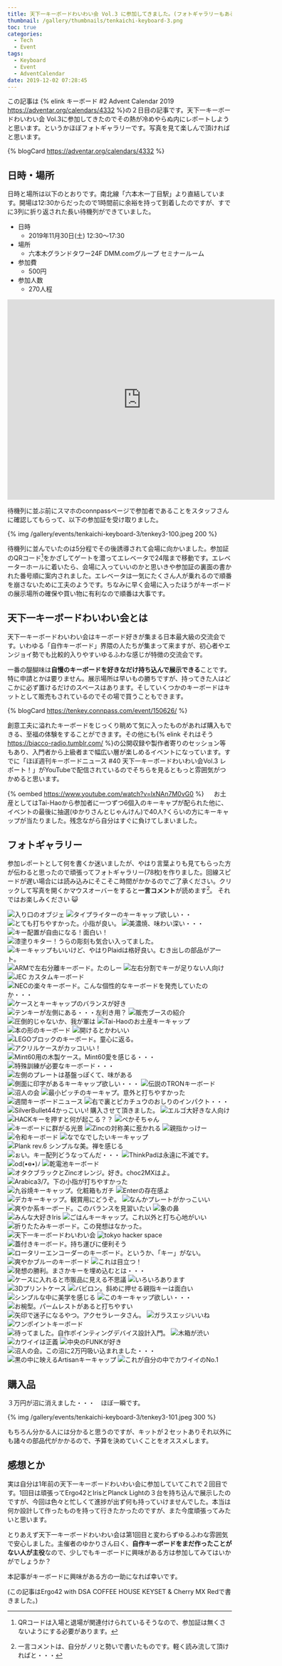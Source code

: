 ```yaml
---
title: 天下一キーボードわいわい会 Vol.3 に参加してきました。(フォトギャラリーもあるよ)
thumbnail: /gallery/thumbnails/tenkaichi-keyboard-3.png
toc: true
categories:
  - Tech
  - Event
tags:
  - Keyboard
  - Event
  - AdventCalendar
date: 2019-12-02 07:28:45
---
```


この記事は {% elink キーボード #2 Advent Calendar 2019 https://adventar.org/calendars/4332 %}の２日目の記事です。天下一キーボードわいわい会 Vol.3に参加してきたのでその熱が冷めやらぬ内にレポートしようと思います。というかほぼフォトギャラリーです。写真を見て楽しんで頂ければと思います。

{% blogCard https://adventar.org/calendars/4332 %}

<!-- more -->

## 日時・場所

日時と場所は以下のとおりです。南北線「六本木一丁目駅」より直結しています。開場は12:30からだったので1時間前に余裕を持って到着したのですが、すでに3列に折り返された長い待機列ができていました。

- 日時
  - 2019年11月30日(土) 12:30～17:30
- 場所
  - 六本木グランドタワー24F DMM.comグループ セミナールーム
- 参加費
  - 500円
- 参加人数
  - 270人程

<iframe src="https://www.google.com/maps/embed?pb=!1m14!1m8!1m3!1d6483.000865450578!2d139.73782!3d35.664678!3m2!1i1024!2i768!4f13.1!3m3!1m2!1s0x60188b9b42de91d7%3A0xb8894e4911ec8825!2z5L2P5Y-L5LiN5YuV55Sj5YWt5pys5pyo44Kw44Op44Oz44OJ44K_44Ov44O8!5e0!3m2!1sja!2sus!4v1575230124476!5m2!1sja!2sus" width="600" height="450" frameborder="0" style="border:0;" allowfullscreen=""></iframe>

待機列に並ぶ前にスマホのconnpassページで参加者であることをスタッフさんに確認してもらって、以下の参加証を受け取りました。

{% img /gallery/events/tenkaichi-keyboard-3/tenkey3-100.jpeg 200 %}

待機列に並んでいたのは5分程でその後誘導されて会場に向かいました。参加証のQRコード[^1]をかざしてゲートを潜ってエレベータで24階まで移動です。エレベーターホールに着いたら、会場に入っていいのかと思いきや参加証の裏面の書かれた番号順に案内されました。エレベータは一気にたくさん人が乗れるので順番を崩さないために工夫のようです。ちなみに早く会場に入ったほうがキーボードの展示場所の確保や買い物に有利なので順番は大事です。

[^1]: QRコードは入場と退場が関連付けられているそうなので、参加証は無くさないようにする必要があります。

## 天下一キーボードわいわい会とは

天下一キーボードわいわい会はキーボード好きが集まる日本最大級の交流会です。いわゆる「自作キーボード」界隈の人たちが集まって来ますが、初心者やエンジョイ勢でも比較的入りやすいゆるふわな感じが特徴の交流会です。

一番の醍醐味は**自慢のキーボードを好きなだけ持ち込んで展示できる**ことです。特に申請とかは要りません。展示場所は早いもの勝ちですが、持ってきた人はどこかに必ず置けるだけのスペースはあります。そしていくつかのキーボードはキットとして販売もされているのでその場で買うこともできます。

{% blogCard https://tenkey.connpass.com/event/150626/ %}

創意工夫に溢れたキーボードをじっくり眺めて気に入ったものがあれば購入もできる、至福の体験をすることができます。その他にも{% elink それはそう https://biacco-radio.tumblr.com/ %}の公開収録や製作者寄りのセッション等もあり、入門者から上級者まで幅広い層が楽しめるイベントになっています。すでに「ほぼ週刊キーボードニュース #40 天下一キーボードわいわい会Vol.3 レポート！」がYouTubeで配信されているのでそちらを見るともっと雰囲気がつかめると思います。

{% oembed https://www.youtube.com/watch?v=lxNAn7M0vG0 %}
　
お土産としてはTai-Haoから参加者に一つずつ6個入のキーキャプが配られた他に、イベントの最後に抽選(ゆかりさんとじゃんけん)で40人?くらいの方にキーキャップが当たりました。残念ながら自分はすぐに負けてしまいました。

## フォトギャラリー

参加レポートとして何を書くか迷いましたが、やはり言葉よりも見てもらった方が伝わると思ったので頑張ってフォトギャラリー(78枚)を作りました。回線スピードが遅い場合には読み込みにそこそこ時間がかかるのでご了承ください。クリックして写真を開くかマウスオーバーをすると**一言コメント**が読めます[^2]。
それではお楽しみください :smiley_cat:

[^2]: 一言コメントは、自分がノリと勢いで書いたものです。軽く読み流して頂ければと・・・

<div class="justified-gallery">

![入り口のオブジェ](/cats-cats-cats/gallery/events/tenkaichi-keyboard-3/tenkey3-1.jpeg)
![タイプライターのキーキャップ欲しい・・](/cats-cats-cats/gallery/events/tenkaichi-keyboard-3/tenkey3-2.jpeg)
![とても打ちやすかった。小指が良い。](/cats-cats-cats/gallery/events/tenkaichi-keyboard-3/tenkey3-3.jpeg)
![美濃焼、味わい深い・・・](/cats-cats-cats/gallery/events/tenkaichi-keyboard-3/tenkey3-4.jpeg)
![キー配置が自由になる！面白い！](/cats-cats-cats/gallery/events/tenkaichi-keyboard-3/tenkey3-5.jpeg)
![漆塗りキター！うらの彫刻も気合い入ってました。](/cats-cats-cats/gallery/events/tenkaichi-keyboard-3/tenkey3-6.jpeg)
![キーキャップもいいけど、やはりPlaidは格好良い。むき出しの部品がアート。](/cats-cats-cats/gallery/events/tenkaichi-keyboard-3/tenkey3-7.jpeg)
![ARMで左右分離キーボード。たのしー](/cats-cats-cats/gallery/events/tenkaichi-keyboard-3/tenkey3-8.jpeg)
![左右分割でキーが足りない人向け](/cats-cats-cats/gallery/events/tenkaichi-keyboard-3/tenkey3-9.jpeg)
![JEC カスタムキーボード](/cats-cats-cats/gallery/events/tenkaichi-keyboard-3/tenkey3-10.jpeg)
![NECの楽々キーボード。こんな個性的なキーボードを発売していたのか・・・](/cats-cats-cats/gallery/events/tenkaichi-keyboard-3/tenkey3-11.jpeg)
![ケースとキーキャップのバランスが好き](/cats-cats-cats/gallery/events/tenkaichi-keyboard-3/tenkey3-12.jpeg)
![テンキーが左側にある・・・左利き用？](/cats-cats-cats/gallery/events/tenkaichi-keyboard-3/tenkey3-13.jpeg)
![販売ブースの紹介](/cats-cats-cats/gallery/events/tenkaichi-keyboard-3/tenkey3-14.jpeg)
![圧倒的じゃないか、我が軍は](/cats-cats-cats/gallery/events/tenkaichi-keyboard-3/tenkey3-15.jpeg)
![Tai-Haoのお土産キーキャップ](/cats-cats-cats/gallery/events/tenkaichi-keyboard-3/tenkey3-16.jpeg)
![本の形のキーボード](/cats-cats-cats/gallery/events/tenkaichi-keyboard-3/tenkey3-17.jpeg)
![開けるとかわいい](/cats-cats-cats/gallery/events/tenkaichi-keyboard-3/tenkey3-18.jpeg)
![LEGOブロックのキーボード。童心に返る。](/cats-cats-cats/gallery/events/tenkaichi-keyboard-3/tenkey3-19.jpeg)
![アクリルケースがカッコいい！](/cats-cats-cats/gallery/events/tenkaichi-keyboard-3/tenkey3-20.jpeg)
![Mint60用の木製ケース。Mint60愛を感じる・・・](/cats-cats-cats/gallery/events/tenkaichi-keyboard-3/tenkey3-21.jpeg)
![特殊訓練が必要なキーボード・・・](/cats-cats-cats/gallery/events/tenkaichi-keyboard-3/tenkey3-22.jpeg)
![左側のプレートは基盤っぽくて、味がある](/cats-cats-cats/gallery/events/tenkaichi-keyboard-3/tenkey3-23.jpeg)
![側面に印字があるキーキャップ欲しい・・・](/cats-cats-cats/gallery/events/tenkaichi-keyboard-3/tenkey3-24.jpeg)
![伝説のTRONキーボード](/cats-cats-cats/gallery/events/tenkaichi-keyboard-3/tenkey3-25.jpeg)
![沼人の会](/cats-cats-cats/gallery/events/tenkaichi-keyboard-3/tenkey3-26.jpeg)
![最小ピッチのキーキャプ。意外と打ちやすかった](/cats-cats-cats/gallery/events/tenkaichi-keyboard-3/tenkey3-27.jpeg)
![週間キーボードニュース](/cats-cats-cats/gallery/events/tenkaichi-keyboard-3/tenkey3-28.jpeg)
![右で裏とピカチュウのおしりのインパクト・・・](/cats-cats-cats/gallery/events/tenkaichi-keyboard-3/tenkey3-29.jpeg)
![SilverBullet44かっこいい! 購入させて頂きました。](/cats-cats-cats/gallery/events/tenkaichi-keyboard-3/tenkey3-30.jpeg)
![エルゴ大好きな人向け](/cats-cats-cats/gallery/events/tenkaichi-keyboard-3/tenkey3-31.jpeg)
![HACKキーを押すと何が起こる？？](/cats-cats-cats/gallery/events/tenkaichi-keyboard-3/tenkey3-32.jpeg)
![ぺかそちゃん](/cats-cats-cats/gallery/events/tenkaichi-keyboard-3/tenkey3-33.jpeg)
![キーボードに群がる光景](/cats-cats-cats/gallery/events/tenkaichi-keyboard-3/tenkey3-34.jpeg)
![Zincの対称美に惹かれる](/cats-cats-cats/gallery/events/tenkaichi-keyboard-3/tenkey3-35.jpeg)
![親指かっけー](/cats-cats-cats/gallery/events/tenkaichi-keyboard-3/tenkey3-36.jpeg)
![令和キーボード](/cats-cats-cats/gallery/events/tenkaichi-keyboard-3/tenkey3-37.jpeg)
![なでなでしたいキーキャップ](/cats-cats-cats/gallery/events/tenkaichi-keyboard-3/tenkey3-38.jpeg)
![Plank rev.6 シンプルな美。禅を感じる](/cats-cats-cats/gallery/events/tenkaichi-keyboard-3/tenkey3-39.jpeg)
![ぉい。キー配列どうなってんだ・・・](/cats-cats-cats/gallery/events/tenkaichi-keyboard-3/tenkey3-40.jpeg)
![ThinkPadは永遠に不滅です。](/cats-cats-cats/gallery/events/tenkaichi-keyboard-3/tenkey3-41.jpeg)
![od(•ө•)ﾉ](/cats-cats-cats/gallery/events/tenkaichi-keyboard-3/tenkey3-42.jpeg)
![乾電池キーボード](/cats-cats-cats/gallery/events/tenkaichi-keyboard-3/tenkey3-43.jpeg)
![オタクブラックとZincオレンジ。好き。choc2MXはよ。](/cats-cats-cats/gallery/events/tenkaichi-keyboard-3/tenkey3-44.jpeg)
![Arabica3/7。下の小指が打ちやすかった](/cats-cats-cats/gallery/events/tenkaichi-keyboard-3/tenkey3-45.jpeg)
![九谷焼キーキャップ。化粧箱もガチ](/cats-cats-cats/gallery/events/tenkaichi-keyboard-3/tenkey3-46.jpeg)
![Enterの存在感よ](/cats-cats-cats/gallery/events/tenkaichi-keyboard-3/tenkey3-47.jpeg)
![デカキーキャップ。観賞用にどうぞ。](/cats-cats-cats/gallery/events/tenkaichi-keyboard-3/tenkey3-48.jpeg)
![なんかプレートがかっこいい](/cats-cats-cats/gallery/events/tenkaichi-keyboard-3/tenkey3-49.jpeg)
![爽やか系キーボード。このバランスを見習いたい](/cats-cats-cats/gallery/events/tenkaichi-keyboard-3/tenkey3-50.jpeg)
![象の鼻](/cats-cats-cats/gallery/events/tenkaichi-keyboard-3/tenkey3-51.jpeg)
![みんな大好きIris](/cats-cats-cats/gallery/events/tenkaichi-keyboard-3/tenkey3-52.jpeg)
![ごはんキーキャップ。これ以外と打ち心地がいい](/cats-cats-cats/gallery/events/tenkaichi-keyboard-3/tenkey3-53.jpeg)
![折りたたみキーボード。この発想はなかった。](/cats-cats-cats/gallery/events/tenkaichi-keyboard-3/tenkey3-54.jpeg)
![天下一キーボードわいわい会](/cats-cats-cats/gallery/events/tenkaichi-keyboard-3/tenkey3-55.jpeg)
![tokyo hacker space](/cats-cats-cats/gallery/events/tenkaichi-keyboard-3/tenkey3-56.jpeg)
![蓋付きキーボード。持ち運びに便利そう](/cats-cats-cats/gallery/events/tenkaichi-keyboard-3/tenkey3-57.jpeg)
![ロータリーエンコーダーのキーボード。というか、「キー」がない。](/cats-cats-cats/gallery/events/tenkaichi-keyboard-3/tenkey3-58.jpeg)
![爽やかブルーのキーボード](/cats-cats-cats/gallery/events/tenkaichi-keyboard-3/tenkey3-59.jpeg)
![これは目立つ！](/cats-cats-cats/gallery/events/tenkaichi-keyboard-3/tenkey3-60.jpeg)
![発想の勝利。まさかキーを埋め込むとは・・・](/cats-cats-cats/gallery/events/tenkaichi-keyboard-3/tenkey3-61.jpeg)
![ケースに入れると市販品に見える不思議](/cats-cats-cats/gallery/events/tenkaichi-keyboard-3/tenkey3-62.jpeg)
![いろいろあります](/cats-cats-cats/gallery/events/tenkaichi-keyboard-3/tenkey3-63.jpeg)
![3Dプリントケース](/cats-cats-cats/gallery/events/tenkaichi-keyboard-3/tenkey3-64.jpeg)
![バビロン。斜めに押せる親指キーは面白い](/cats-cats-cats/gallery/events/tenkaichi-keyboard-3/tenkey3-65.jpeg)
![シンプルな中に美学を感じる](/cats-cats-cats/gallery/events/tenkaichi-keyboard-3/tenkey3-66.jpeg)
![このキーキャップ欲しい・・・](/cats-cats-cats/gallery/events/tenkaichi-keyboard-3/tenkey3-67.jpeg)
![お椀型。パームレストがあると打ちやすい](/cats-cats-cats/gallery/events/tenkaichi-keyboard-3/tenkey3-68.jpeg)
![矢印で迷子になるやつ。アクセラレータさん。](/cats-cats-cats/gallery/events/tenkaichi-keyboard-3/tenkey3-69.jpeg)
![ガラスエッジいいね](/cats-cats-cats/gallery/events/tenkaichi-keyboard-3/tenkey3-70.jpeg)
![ワンポイントキーボード](/cats-cats-cats/gallery/events/tenkaichi-keyboard-3/tenkey3-71.jpeg)
![待ってました。自作ポインティングデバイス設計入門。](/cats-cats-cats/gallery/events/tenkaichi-keyboard-3/tenkey3-72.jpeg)
![木箱が渋い](/cats-cats-cats/gallery/events/tenkaichi-keyboard-3/tenkey3-73.jpeg)
![カワイイは正義](/cats-cats-cats/gallery/events/tenkaichi-keyboard-3/tenkey3-74.jpeg)
![中央のFUNKが好き](/cats-cats-cats/gallery/events/tenkaichi-keyboard-3/tenkey3-75.jpeg)
![沼人の会。この沼に2万円吸い込まれました・・・](/cats-cats-cats/gallery/events/tenkaichi-keyboard-3/tenkey3-76.jpeg)
![黒の中に映えるArtisanキーキャップ](/cats-cats-cats/gallery/events/tenkaichi-keyboard-3/tenkey3-77.jpeg)
![これが自分の中でカワイイのNo.1](/cats-cats-cats/gallery/events/tenkaichi-keyboard-3/tenkey3-78.jpeg)
</div>


## 購入品

３万円が沼に消えました・・・　ほぼ一瞬です。

{% img /gallery/events/tenkaichi-keyboard-3/tenkey3-101.jpeg 300 %}

もちろん分かる人には分かると思うのですが、キットが２セットありそれ以外にも諸々の部品代がかかるので、予算を決めていくことをオススメします。

## 感想とか

実は自分は1年前の天下一キーボードわいわい会に参加していてこれで２回目です。1回目は頑張ってErgo42とIrisとPlanck Lightの３台を持ち込んで展示したのですが、今回は色々と忙しくて進捗が出ず何も持っていけませんでした。本当は何か設計して作ったものを持って行きたかったのですが、また今度頑張ってみたいと思います。

とりあえず天下一キーボードわいわい会は第1回目と変わらずゆるふわな雰囲気で安心しました。主催者のゆかりさん曰く、**自作キーボードをまだ作ったことがない人が主役**なので、少しでもキーボードに興味がある方は参加してみてはいかがでしょうか？

本記事がキーボードに興味がある方の一助になれば幸いです。


(この記事はErgo42 with DSA COFFEE HOUSE KEYSET & Cherry MX Redで書きました。)